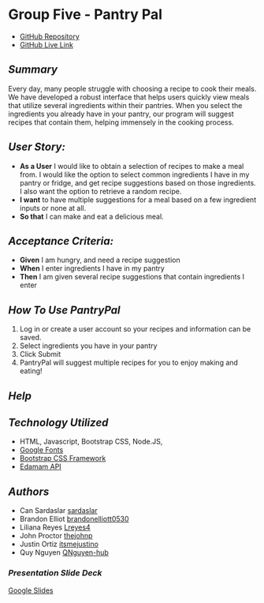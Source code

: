 # **Group Five - Pantry Pal**

- [GitHub Repository](https://github.com/itsmejustino/Pantry-Pal)
- [GitHub Live Link]()
<!-- to be added -->
## *Summary* 
Every day, many people struggle with choosing a recipe to cook their meals. We have developed a robust interface that helps users quickly view meals that utilize several ingredients within their pantries. When you select the ingredients you already have in your pantry, our program will suggest recipes that contain them, helping immensely in the cooking process.

## *User Story:*
- **As a User** I would like to obtain a selection of recipes to make a meal from. I would like the option to select common ingredients I have in my pantry or fridge, and get recipe suggestions based on those ingredients. I also want the option to retrieve a random recipe.
- **I want** to have multiple suggestions for a meal based on a few ingredient inputs or none at all.
- **So that** I can make and eat a delicious meal. 

## *Acceptance Criteria:*
- **Given** I am hungry, and need a recipe suggestion  
- **When** I enter ingredients I have in my pantry
- **Then** I am given several recipe suggestions that contain ingredients I enter

## *How To Use PantryPal*
1. Log in or create a user account so your recipes and information can be saved.
2. Select ingredients you have in your pantry
3. Click Submit
4. PantryPal will suggest multiple recipes for you to enjoy making and eating!

<!-- We will add images in the readme as the site is built out -->

## *Help*
<!-- We will add common trouble shooting items here -->

## *Technology Utilized*
- HTML, Javascript, Bootstrap CSS, Node.JS, 
- [Google Fonts](https://fonts.google.com/)
- [Bootstrap CSS Framework](https://getbootstrap.com/)
- [Edamam API](https://developer.edamam.com/recipe-demo)

## *Authors*
- Can Sardaslar [sardaslar](https://github.com/sardaslar)
- Brandon Elliot [brandonelliott0530](https://github.com/brandonelliott0530)
- Liliana Reyes [Lreyes4](https://github.com/Lreyes4)
- John Proctor [thejohnp](https://github.com/thejohnp)
- Justin Ortiz [itsmejustino](https://github.com/itsmejustino)
- Quy Nguyen [QNguyen-hub](https://github.com/QNguyen-hub)

### *Presentation Slide Deck*
[Google Slides](https://docs.google.com/presentation/d/18Dv2mZZ5qKPaVmor73cFz6uCsn_DZD-a7buJXQS6tmA/edit?usp=sharing)

